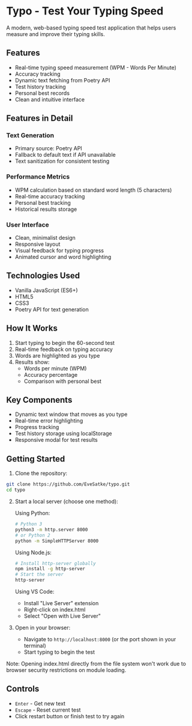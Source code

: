 # Typo - Test Your Typing Speed

A modern, web-based typing speed test application that helps users measure and improve their typing skills.

## Features

- Real-time typing speed measurement (WPM - Words Per Minute)
- Accuracy tracking
- Dynamic text fetching from Poetry API
- Test history tracking
- Personal best records
- Clean and intuitive interface

## Features in Detail

### Text Generation

- Primary source: Poetry API
- Fallback to default text if API unavailable
- Text sanitization for consistent testing

### Performance Metrics

- WPM calculation based on standard word length (5 characters)
- Real-time accuracy tracking
- Personal best tracking
- Historical results storage

### User Interface

- Clean, minimalist design
- Responsive layout
- Visual feedback for typing progress
- Animated cursor and word highlighting

## Technologies Used

- Vanilla JavaScript (ES6+)
- HTML5
- CSS3
- Poetry API for text generation

## How It Works

1. Start typing to begin the 60-second test
2. Real-time feedback on typing accuracy
3. Words are highlighted as you type
4. Results show:
   - Words per minute (WPM)
   - Accuracy percentage
   - Comparison with personal best

## Key Components

- Dynamic text window that moves as you type
- Real-time error highlighting
- Progress tracking
- Test history storage using localStorage
- Responsive modal for test results

## Getting Started

1. Clone the repository:

```bash
git clone https://github.com/EveSatke/typo.git
cd typo
```

2. Start a local server (choose one method):

   Using Python:

   ```bash
   # Python 3
   python3 -m http.server 8000
   # or Python 2
   python -m SimpleHTTPServer 8000
   ```

   Using Node.js:

   ```bash
   # Install http-server globally
   npm install -g http-server
   # Start the server
   http-server
   ```

   Using VS Code:

   - Install "Live Server" extension
   - Right-click on index.html
   - Select "Open with Live Server"

3. Open in your browser:
   - Navigate to `http://localhost:8000` (or the port shown in your terminal)
   - Start typing to begin the test

Note: Opening index.html directly from the file system won't work due to browser security restrictions on module loading.

## Controls

- `Enter` - Get new text
- `Escape` - Reset current test
- Click restart button or finish test to try again
